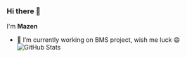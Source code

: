 ### Hi there 👋
I'm **Mazen**
- 🔭 I’m currently working on BMS project, wish me luck 😄                        
                                                                                    ![GitHub Stats](https://github-readme-stats.vercel.app/api?username=mazenolama&theme=radical)
                                      

<!--
- 👯 I’m looking to collaborate on ...
- 🤔 I’m looking for help with ...
- 💬 Ask me about ...
- 📫 How to reach me: ...
- 😄 Pronouns: ...
- ⚡ Fun fact: ...
-->
